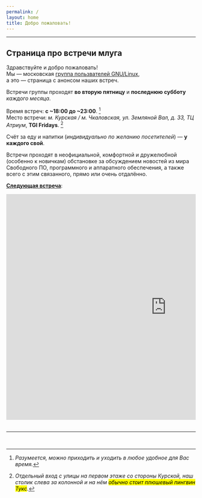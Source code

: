 ```yaml
---
permalink: /
layout: home
title: Добро пожаловать!
---
```



---


## Страница про встречи млуга

Здравствуйте и добро пожаловать!  
Мы — московская [группа пользвателей GNU/Linux](https://ru.wikipedia.org/wiki/Группа_пользователей_Linux),  
а это — страница с анонсом наших встреч.

Встречи группы проходят **во вторую пятницу** и **последнюю субботу**  _каждого месяца_.  

Время встреч: **с ~18:00 до ~23:00**. [^time]  
Место встречи: _м. Курская / м. Чкаловская, ул. Земляной Вал, д. 33, ТЦ Атриум_, **TGI Fridays**. [^place]  

Счёт за еду и напитки (_индивидуально по желанию посетителей_) — **у каждого свой**.  

Встречи проходят в неофициальной, комфортной и дружелюбной (особенно к новичкам) обстановке
за обсуждением новостей из мира Свободного ПО, программного и аппаратного обеспечения,
а также всего с этим связанного, прямо или очень отдалённо.

<u><b>Следующая встреча</b></u>: <text id="meeting_day_ru"></text>

<!--<div style="position:relative;overflow:hidden;margin-left:auto;margin-right:auto;display:block;text-align:center;"><a href="https://yandex.ru/maps/213/moscow/?utm_medium=mapframe&utm_source=maps" style="color:#eee;font-size:12px;position:absolute;top:0px;">Москва</a><a href="https://yandex.ru/maps/213/moscow/?indoorLevel=1&ll=37.660731%2C55.757403&utm_medium=mapframe&utm_source=maps&z=17" style="color:#eee;font-size:12px;position:absolute;top:14px;">Москва — Яндекс Карты</a><iframe src="https://yandex.ru/map-widget/v1/?indoorLevel=1&ll=37.660731%2C55.757403&z=17" width="850" height="600" frameborder="0" allowfullscreen="true" style="position:relative;"></iframe></div>-->

<div style="position:relative;overflow:hidden;margin-left:auto;margin-right:auto;display:block;text-align:center;"><a href="https://yandex.ru/maps/213/moscow/?utm_medium=mapframe&utm_source=maps" style="color:#eee;font-size:12px;position:absolute;top:0px;">Москва</a><a href="https://yandex.ru/maps/213/moscow/?indoorLevel=1&ll=37.661279%2C55.757337&utm_medium=mapframe&utm_source=maps&z=17" style="color:#eee;font-size:12px;position:absolute;top:14px;">Москва — Яндекс Карты</a><iframe src="https://yandex.ru/map-widget/v1/?indoorLevel=1&ll=37.661279%2C55.757337&z=17" width="850" height="600" frameborder="0" allowfullscreen="true" style="position:relative;"></iframe></div>

<br/>

---

<br/>

[^time]: _Разумеется, можно приходить и уходить в любое удобное для Вас время._
[^place]: _Отдельный вход с улицы на первом этаже со стороны Курской, наш столик слева за колонной и на нём <mark>обычно стоит плюшевый пингвин Тукс</mark>._




<script  type="text/javascript"  src="./assets/functions.js"></script>
<script  type="text/javascript">
	document.getElementById("meeting_day_ru").innerHTML=getMeetingDate(1);
</script>

